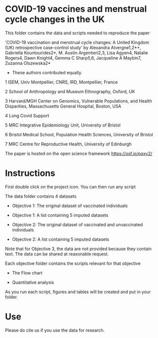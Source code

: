 # COVID-19 vaccines and menstrual cycle changes in the UK
 This folder contains the data and scripts needed to reproduce the paper 

'COVID-19 vaccination and menstrual cycle changes: A United Kingdom (UK) retrospective case-control study' by  Alexandra Alvergne1,2*+, Gabriella Kountourides2*, M. Austin Argentieri2,3, Lisa Agyen4, Natalie Rogers4, Dawn Knight4, Gemma C Sharp5,6, Jacqueline A Maybin7, Zuzanna Olszewska2*

* These authors contributed equally.

1 ISEM, Univ Montpellier, CNRS, IRD, Montpellier, France

2 School of Anthropology and Museum Ethnography, Oxford, UK

3 Harvard/MGH Center on Genomics, Vulnerable Populations, and Health Disparities, Massachusetts General Hospital, Boston, USA

4 Long Covid Support 

5 MRC Integrative Epidemiology Unit, University of Bristol

6 Bristol Medical School, Population Health Sciences, University of Bristol

7 MRC Centre for Reproductive Health, University of Edinburgh

The paper is hosted on the open science framework https://osf.io/pqxy2/

# Instructions
First double click on the project icon. You can then run any script 

The data folder contains 4 datasets

- Objective 1: The original dataset of vaccinated individuals

- Objective 1: A list containing 5 imputed datasets

- Objective 2: The original dataset of vaccinated and unvaccinated individuals

- Objective 2: A list containing 5 imputed datasets

Note that for Objective 3, the data are not provided because they contain text. The data can be shared  at reasonable request.

Each objective folder contains the scripts relevant for that objective

- The Flow chart

- Quantitative analysis


As you run each script, figures and tables will be created and put in your folder.

# Use
Please do cite us if you use the data for research.
